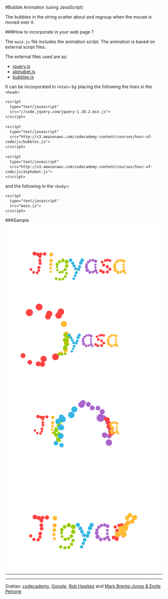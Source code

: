 #Bubble Animation (using JavaScript)

The bubbles in the string scatter about and regroup when the mouse is moved over it.



###How to incorporate in your web page ?

The `main.js` file includes the animation script. The animation is based on external script files. 

The external files used are as:
- [jquery.js](//code.jquery.com/jquery-1.10.2.min.js)
- [alphabet.js](http://s3.amazonaws.com/codecademy-content/courses/hour-of-code/js/alphabet.js)
- [bubbles.js](http://s3.amazonaws.com/codecademy-content/courses/hour-of-code/js/bubbles.js)

It can be incorporated in `<html>` by placing the following the lines in the `<head>`:


```
<script 
  type="text/javascript" 
  src="//code.jquery.com/jquery-1.10.2.min.js">
</script>

<script 
  type="text/javascript" 
  src="http://s3.amazonaws.com/codecademy-content/courses/hour-of-code/js/bubbles.js">
</script>

<script 
  type="text/javascript" 
  src="http://s3.amazonaws.com/codecademy-content/courses/hour-of-code/js/alphabet.js">
</script>
```


and the following in the `<body>`:

```
<script 
  type="text/javascript" 
  src="main.js">
</script>
```



###Sample
![](https://github.com/jig08/Bubble-Animation/blob/master/sample/i1.png)
![](https://github.com/jig08/Bubble-Animation/blob/master/sample/i2.png)
![](https://github.com/jig08/Bubble-Animation/blob/master/sample/i3.png)
![](https://github.com/jig08/Bubble-Animation/blob/master/sample/i4.png)


***
***
Gratias: [codecademy](https://www.codecademy.com), [Google](http://www.google.com/logos/particle.html), [Rob Hawkes](https://github.com/robhawkes/google-bouncing-balls) and [Mark Brenig-Jones & Emile Petrone](http://dotty-dots.appspot.com/)
